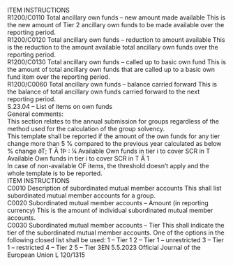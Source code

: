  
ITEM  INSTRUCTIONS  
R1200/C0110  Total ancillary own funds – new 
amount made available  This is the new amount of Tier 2 ancillary own funds to be made 
available over the reporting period.  
R1200/C0120  Total ancillary own funds – 
reduction to amount available  This is the reduction to the amount available total ancillary own funds 
over the reporting period.  
R1200/C0130  Total ancillary own funds – called 
up to basic own fund  This is the amount of total ancillary own funds that are called up to a 
basic own fund item over the reporting period.  
R1200/C0060  Total ancillary own funds – 
balance carried forward  This is the balance of total ancillary own funds carried forward to the 
next reporting period.  
S.23.04 – List of items on own funds  
General comments:  
This section relates to the annual submission for groups regardless of the method used for the calculation of the group 
solvency.  
This template shall be reported if the amount of the own funds for any tier change more than 5 % compared to the 
previous year calculated as below  
% change ðT; T Ä  1Þ : ¼  Available Own funds in tier i to cover SCR in T 
Available Own funds in tier i to cover SCR in T  Ä  1  
In case of non-available OF items, the threshold doesn’t apply and the whole template is to be reported.  
ITEM  INSTRUCTIONS  
C0010  Description of subordinated 
mutual member accounts  This shall list subordinated mutual member accounts for a group.  
C0020  Subordinated mutual member 
accounts – Amount (in 
reporting currency)  This is the amount of individual subordinated mutual member accounts.  
C0030  Subordinated mutual member 
accounts – Tier  This shall indicate the tier of the subordinated mutual member accounts. 
One of the options in the following closed list shall be used: 
1 – Tier 1 
2 – Tier 1 – unrestricted 
3 – Tier 1 – restricted 
4 – Tier 2 
5 – Tier 3EN  5.5.2023 Official Journal of the European Union L 120/1315